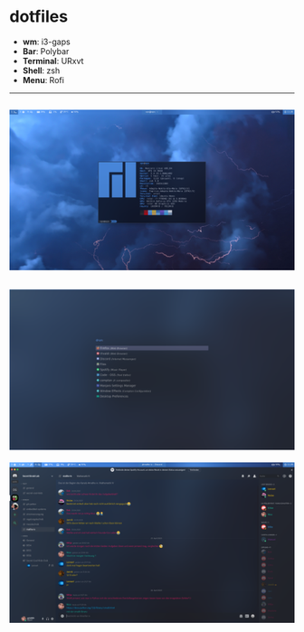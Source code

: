 # dotfiles
* **wm**: i3-gaps
* **Bar**: Polybar
* **Terminal**: URxvt
* **Shell**: zsh
* **Menu**: Rofi 

---
![pic1](screenshots/pic1.png)
---
![pic2](screenshots/pic3.png)
---
![pic2](screenshots/pic2.png)

